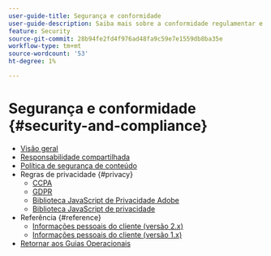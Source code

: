 ```yaml
---
user-guide-title: Segurança e conformidade
user-guide-description: Saiba mais sobre a conformidade regulamentar e as responsabilidades do comerciante para manter um projeto Adobe Commerce seguro.
feature: Security
source-git-commit: 28b94fe2fd4f976ad48fa9c59e7e1559db8ba35e
workflow-type: tm+mt
source-wordcount: '53'
ht-degree: 1%

---
```



# Segurança e conformidade {#security-and-compliance}

- [Visão geral](overview.md)
- [Responsabilidade compartilhada](shared-responsibility.md)
- [Política de segurança de conteúdo](content-security-policy.md)
- Regras de privacidade {#privacy}
   - [CCPA](privacy/ccpa.md)
   - [GDPR](privacy/gdpr.md)
   - [Biblioteca JavaScript de Privacidade Adobe](privacy/adobe-javascript-library.md)
   - [Biblioteca JavaScript de privacidade](privacy/javascript-library.md)
- Referência {#reference}
   - [Informações pessoais do cliente (versão 2.x)](privacy/data-m2.md)
   - [Informações pessoais do cliente (versão 1.x)](privacy/data-m1.md)
- [Retornar aos Guias Operacionais](https://experienceleague.adobe.com/docs/commerce-operations/operational-guides/home.html?lang=pt-BR)
